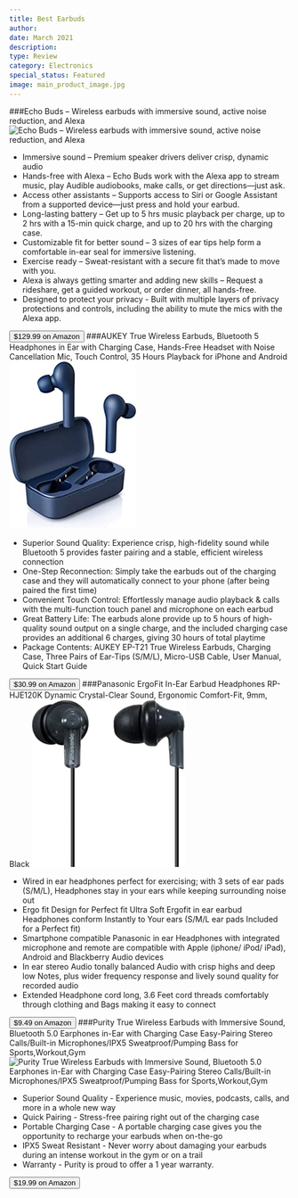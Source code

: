 ```yaml
---
title: Best Earbuds
author: 
date: March 2021
description: 
type: Review
category: Electronics
special_status: Featured
image: main_product_image.jpg
---
```

###Echo Buds – Wireless earbuds with immersive sound, active noise reduction, and Alexa
![Echo Buds – Wireless earbuds with immersive sound, active noise reduction, and Alexa](https://images-na.ssl-images-amazon.com/images/I/71Qb5Olbo5L._AC_SY300_SX300_.jpg)
- Immersive sound – Premium speaker drivers deliver crisp, dynamic audio
- Hands-free with Alexa – Echo Buds work with the Alexa app to stream music, play Audible audiobooks, make calls, or get directions—just ask.
- Access other assistants – Supports access to Siri or Google Assistant from a supported device—just press and hold your earbud.
- Long-lasting battery – Get up to 5 hrs music playback per charge, up to 2 hrs with a 15-min quick charge, and up to 20 hrs with the charging case.
- Customizable fit for better sound – 3 sizes of ear tips help form a comfortable in-ear seal for immersive listening.
- Exercise ready – Sweat-resistant with a secure fit that’s made to move with you.
- Alexa is always getting smarter and adding new skills – Request a rideshare, get a guided workout, or order dinner, all hands-free.
- Designed to protect your privacy - Built with multiple layers of privacy protections and controls, including the ability to mute the mics with the Alexa app.

[<button class="button">$129.99 on Amazon</button>](https://www.amazon.com/gp/slredirect/picassoRedirect.html/ref=pa_sp_atf_aps_sr_pg1_1?ie=UTF8&adId=A0853027IFMANDV71A9L&url=%2FEcho-Buds%2Fdp%2FB07F6VM1S3%2Fref%3Dsr_1_1_sspa%3Fdchild%3D1%26keywords%3Dearbuds%26qid%3D1614631636%26sr%3D8-1-spons%26psc%3D1&qualifier=1614631636&id=6301431345178518&widgetName=sp_atf)
###AUKEY True Wireless Earbuds, Bluetooth 5 Headphones in Ear with Charging Case, Hands-Free Headset with Noise Cancellation Mic, Touch Control, 35 Hours Playback for iPhone and Android
![AUKEY True Wireless Earbuds, Bluetooth 5 Headphones in Ear with Charging Case, Hands-Free Headset with Noise Cancellation Mic, Touch Control, 35 Hours Playback for iPhone and Android](./AUKEYTrue.jpeg)
- Superior Sound Quality: Experience crisp, high-fidelity sound while Bluetooth 5 provides faster pairing and a stable, efficient wireless connection
- One-Step Reconnection: Simply take the earbuds out of the charging case and they will automatically connect to your phone (after being paired the first time)
- Convenient Touch Control: Effortlessly manage audio playback & calls with the multi-function touch panel and microphone on each earbud
- Great Battery Life: The earbuds alone provide up to 5 hours of high-quality sound output on a single charge, and the included charging case provides an additional 6 charges, giving 30 hours of total playtime
- Package Contents: AUKEY EP-T21 True Wireless Earbuds, Charging Case, Three Pairs of Ear-Tips (S/M/L), Micro-USB Cable, User Manual, Quick Start Guide

[<button class="button">$30.99 on Amazon</button>](https://www.amazon.com/gp/slredirect/picassoRedirect.html/ref=pa_sp_atf_aps_sr_pg1_1?ie=UTF8&adId=A05712431KM0DRPBMG9FQ&url=%2FAUKEY-Bluetooth-Headphones-Hands-Free-Cancellation%2Fdp%2FB08TTF7H8X%2Fref%3Dsr_1_2_sspa%3Fdchild%3D1%26keywords%3Dearbuds%26qid%3D1614631636%26sr%3D8-2-spons%26psc%3D1%26smid%3DA2Y3YX6RFARCLC&qualifier=1614631636&id=6301431345178518&widgetName=sp_atf)
###Panasonic ErgoFit In-Ear Earbud Headphones RP-HJE120K Dynamic Crystal-Clear Sound, Ergonomic Comfort-Fit, 9mm, Black
![Panasonic ErgoFit In-Ear Earbud Headphones RP-HJE120K Dynamic Crystal-Clear Sound, Ergonomic Comfort-Fit, 9mm, Black](./Panasonic.jpeg)
- Wired in ear headphones perfect for exercising; with 3 sets of ear pads (S/M/L), Headphones stay in your ears while keeping surrounding noise out
- Ergo fit Design for Perfect fit Ultra Soft Ergofit in ear earbud Headphones conform Instantly to Your ears (S/M/L ear pads Included for a Perfect fit)
- Smartphone compatible Panasonic in ear Headphones with integrated microphone and remote are compatible with Apple (iphone/ iPod/ iPad), Android and Blackberry Audio devices
- In ear stereo Audio tonally balanced Audio with crisp highs and deep low Notes, plus wider frequency response and lively sound quality for recorded audio
- Extended Headphone cord long, 3.6 Feet cord threads comfortably through clothing and Bags making it easy to connect

[<button class="button">$9.49 on Amazon</button>](https://www.amazon.com/Panasonic-Headphones-RP-HJE120-K-Ergonomic-Comfort-Fit/dp/B003EM8008/ref=sr_1_5?dchild=1&keywords=earbuds&qid=1614631636&sr=8-5)
###Purity True Wireless Earbuds with Immersive Sound, Bluetooth 5.0 Earphones in-Ear with Charging Case Easy-Pairing Stereo Calls/Built-in Microphones/IPX5 Sweatproof/Pumping Bass for Sports,Workout,Gym
![Purity True Wireless Earbuds with Immersive Sound, Bluetooth 5.0 Earphones in-Ear with Charging Case Easy-Pairing Stereo Calls/Built-in Microphones/IPX5 Sweatproof/Pumping Bass for Sports,Workout,Gym](https://images-na.ssl-images-amazon.com/images/I/41etwZY4SfL.__AC_SX300_SY300_QL70_ML2_.jpg)
- Superior Sound Quality - Experience music, movies, podcasts, calls, and more in a whole new way
- Quick Pairing - Stress-free pairing right out of the charging case
- Portable Charging Case - A portable charging case gives you the opportunity to recharge your earbuds when on-the-go
- IPX5 Sweat Resistant - Never worry about damaging your earbuds during an intense workout in the gym or on a trail
- Warranty - Purity is proud to offer a 1 year warranty.

[<button class="button">$19.99 on Amazon</button>](https://www.amazon.com/Purity-Immersive-Easy-Pairing-Microphones-Sweatproof/dp/B07S3ZY1HG/ref=sxin_9?ascsubtag=amzn1.osa.d4560ec7-8d7a-4e9a-b284-31c96d8c2253.ATVPDKIKX0DER.en_US&creativeASIN=B07S3ZY1HG&cv_ct_cx=earbuds&cv_ct_id=amzn1.osa.d4560ec7-8d7a-4e9a-b284-31c96d8c2253.ATVPDKIKX0DER.en_US&cv_ct_pg=search&cv_ct_we=asin&cv_ct_wn=osp-single-source-earns-comm&dchild=1&keywords=earbuds&linkCode=oas&pd_rd_i=B07S3ZY1HG&pd_rd_r=e6c286c9-d683-44f7-9b38-9a76e041edb5&pd_rd_w=gttso&pd_rd_wg=0h3qK&pf_rd_p=35b32c02-1b41-4e49-9b89-0297af2446e1&pf_rd_r=2XR7747ZT369H33VDKA6&qid=1614631636&sr=1-2-64f3a41a-73ca-403a-923c-8152c45485fe&tag=bestgiftszmg-20)
